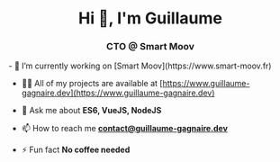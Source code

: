 <h1 align="center">Hi 👋, I'm Guillaume</h1>
<h3 align="center">CTO @ Smart Moov</h3>
- 🔭 I’m currently working on [Smart Moov](https://www.smart-moov.fr)

- 👨‍💻 All of my projects are available at [https://www.guillaume-gagnaire.dev](https://www.guillaume-gagnaire.dev)

- 💬 Ask me about **ES6, VueJS, NodeJS**

- 📫 How to reach me **contact@guillaume-gagnaire.dev**

- ⚡ Fun fact **No coffee needed**
